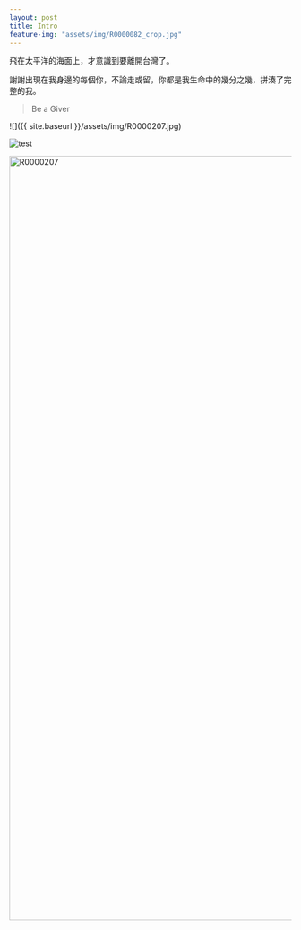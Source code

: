 ```yaml
---
layout: post
title: Intro
feature-img: "assets/img/R0000082_crop.jpg"
---
```


飛在太平洋的海面上，才意識到要離開台灣了。

謝謝出現在我身邊的每個你，不論走或留，你都是我生命中的幾分之幾，拼湊了完整的我。

> Be a Giver

![]({{ site.baseurl }}/assets/img/R0000207.jpg)

![test](https://live.staticflickr.com/65535/48503257442_78ddeabff1_o.jpg)

<a data-flickr-embed="true"  href="https://www.flickr.com/photos/183293649@N02/48503257442/" title="R0000207"><img src="https://live.staticflickr.com/65535/48503257442_8d9190d427_k.jpg" width="2048" height="1365" alt="R0000207"></a><script async src="//embedr.flickr.com/assets/client-code.js" charset="utf-8"></script>